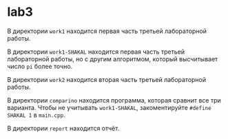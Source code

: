 # lab3

В директории `work1` находится первая часть третьей лабораторной работы.

В директории `work1-SHAKAL` находится первая часть третьей лабораторной работы, но с другим алгоритмом, который высчитывает число `pi` более точно.

В директории `work2` находится вторая часть третьей лабораторной работы.

В директории `comparino` находится программа, которая сравнит все три варианта. Чтобы не учитывать `work1-SHAKAL`, закоментируйте `#define SHAKAL 1` в `main.cpp`.

В директории `report` находится отчёт.